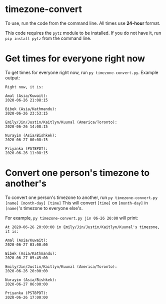# timezone-convert
To use, run the code from the command line. All times use **24-hour** format.

This code requires the `pytz` module to be installed. If you do not have it, run `pip install pytz` from the command line.

# Get times for everyone right now
To get times for everyone right now, run `py timezone-convert.py`.
Example output:
<pre><code>Right now, it is:

Amal (Asia/Kuwait):
2020-06-26 21:08:15

Bibek (Asia/Kathmandu):
2020-06-26 23:53:15

Emily/Jin/Justin/Kaitlyn/Kuunal (America/Toronto):
2020-06-26 14:08:15

Nurayim (Asia/Bishkek):
2020-06-27 00:08:15

Priyanka (PST8PDT):
2020-06-26 11:08:15
</code></pre>

# Convert one person's timezone to another's
To convert one person's timezone to another, run `py timezone-convert.py [name] [month-day] [time]`
This will convert `[time]` on `[month-day]` in `[name]`'s timezone to everyone else's.

For example, `py timezone-convert.py jin 06-26 20:00` will print:
<pre><code>At 2020-06-26 20:00:00 in Emily/Jin/Justin/Kaitlyn/Kuunal's timezone, it is:

Amal (Asia/Kuwait):
2020-06-27 03:00:00

Bibek (Asia/Kathmandu):
2020-06-27 05:45:00

Emily/Jin/Justin/Kaitlyn/Kuunal (America/Toronto):
2020-06-26 20:00:00

Nurayim (Asia/Bishkek):
2020-06-27 06:00:00

Priyanka (PST8PDT):
2020-06-26 17:00:00
</code></pre>
